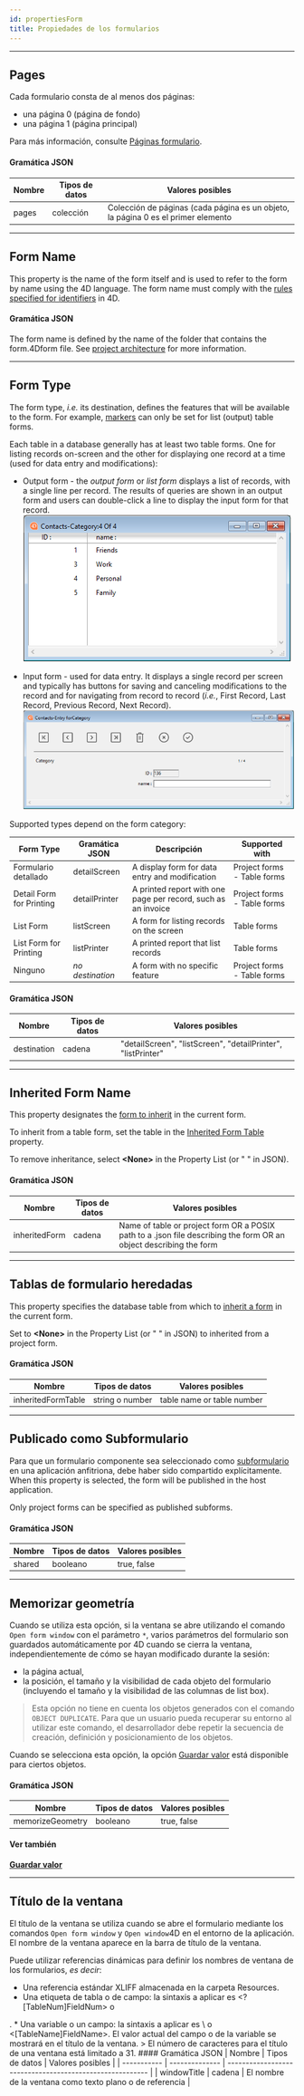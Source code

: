 ```yaml
---
id: propertiesForm
title: Propiedades de los formularios
---
```


---

## Pages

Cada formulario consta de al menos dos páginas:

- una página 0 (página de fondo)
- una página 1 (página principal)

Para más información, consulte [Páginas formulario](forms.md#form-pages).


#### Gramática JSON

| Nombre | Tipos de datos | Valores posibles                                                                  |
| ------ | -------------- | --------------------------------------------------------------------------------- |
| pages  | colección      | Colección de páginas (cada página es un objeto, la página 0 es el primer elemento |

---


## Form Name

This property is the name of the form itself and is used to refer to the form by name using the 4D language. The form name must comply with the [rules specified for identifiers](Concepts/identifiers.md) in 4D.


#### Gramática JSON

The form name is defined by the name of the folder that contains the form.4Dform file. See [project architecture](Project/architecture.md#sources-folder) for more information.

---

## Form Type

The form type, *i.e.* its destination, defines the features that will be available to the form. For example, [markers](properties_Markers.md) can only be set for list (output) table forms.

Each table in a database generally has at least two table forms. One for listing records on-screen and the other for displaying one record at a time (used for data entry and modifications):

- Output form - the *output form* or *list form* displays a list of records, with a single line per record. The results of queries are shown in an output form and users can double-click a line to display the input form for that record. ![](assets/en/FormObjects/formOutput.png)

- Input form - used for data entry. It displays a single record per screen and typically has buttons for saving and canceling modifications to the record and for navigating from record to record (*i.e.*, First Record, Last Record, Previous Record, Next Record). ![](assets/en/FormObjects/formInput.png)


Supported types depend on the form category:


| Form Type                | Gramática JSON   | Descripción                                                   | Supported with              |
| ------------------------ | ---------------- | ------------------------------------------------------------- | --------------------------- |
| Formulario detallado     | detailScreen     | A display form for data entry and modification                | Project forms - Table forms |
| Detail Form for Printing | detailPrinter    | A printed report with one page per record, such as an invoice | Project forms - Table forms |
| List Form                | listScreen       | A form for listing records on the screen                      | Table forms                 |
| List Form for Printing   | listPrinter      | A printed report that list records                            | Table forms                 |
| Ninguno                  | *no destination* | A form with no specific feature                               | Project forms - Table forms |


#### Gramática JSON

| Nombre      | Tipos de datos | Valores posibles                                             |
| ----------- | -------------- | ------------------------------------------------------------ |
| destination | cadena         | "detailScreen", "listScreen", "detailPrinter", "listPrinter" |

---

## Inherited Form Name

This property designates the [form to inherit](forms.md#inherited-forms) in the current form.

To inherit from a table form, set the table in the [Inherited Form Table](#inherited-form-table) property.

To remove inheritance, select **\<None>** in the Property List (or " " in JSON).


#### Gramática JSON

| Nombre        | Tipos de datos | Valores posibles                                                                                                   |
| ------------- | -------------- | ------------------------------------------------------------------------------------------------------------------ |
| inheritedForm | cadena         | Name of table or project form OR a POSIX path to a .json file describing the form OR an object describing the form |

---


## Tablas de formulario heredadas

This property specifies the database table from which to [inherit a form](forms.md#inherited-forms) in the current form.

Set to **\<None>** in the Property List (or " " in JSON) to inherited from a project form.


#### Gramática JSON

| Nombre             | Tipos de datos  | Valores posibles           |
| ------------------ | --------------- | -------------------------- |
| inheritedFormTable | string o number | table name or table number |


---

## Publicado como Subformulario

Para que un formulario componente sea seleccionado como [subformulario](FormObjects/subform_overview.md) en una aplicación anfitriona, debe haber sido compartido explícitamente. When this property is selected, the form will be published in the host application.

Only project forms can be specified as published subforms.



#### Gramática JSON

| Nombre | Tipos de datos | Valores posibles |
| ------ | -------------- | ---------------- |
| shared | booleano       | true, false      |


---

## Memorizar geometría

Cuando se utiliza esta opción, si la ventana se abre utilizando el comando `Open form window` con el parámetro `*`, varios parámetros del formulario son guardados automáticamente por 4D cuando se cierra la ventana, independientemente de cómo se hayan modificado durante la sesión:

*   la página actual,
*   la posición, el tamaño y la visibilidad de cada objeto del formulario (incluyendo el tamaño y la visibilidad de las columnas de list box).
> Esta opción no tiene en cuenta los objetos generados con el comando `OBJECT DUPLICATE`. Para que un usuario pueda recuperar su entorno al utilizar este comando, el desarrollador debe repetir la secuencia de creación, definición y posicionamiento de los objetos.

Cuando se selecciona esta opción, la opción [Guardar valor](FormObjects/properties_Object.md#save-value) está disponible para ciertos objetos.

#### Gramática JSON

| Nombre           | Tipos de datos | Valores posibles |
| ---------------- | -------------- | ---------------- |
| memorizeGeometry | booleano       | true, false      |

#### Ver también
[**Guardar valor**](FormObjects/properties_Object.md#save-value)


---

## Título de la ventana

El título de la ventana se utiliza cuando se abre el formulario mediante los comandos `Open form window` y `Open window`4D en el entorno de la aplicación. El nombre de la ventana aparece en la barra de título de la ventana.

Puede utilizar referencias dinámicas para definir los nombres de ventana de los formularios, *es decir*:

*   Una referencia estándar XLIFF almacenada en la carpeta Resources.
*   Una etiqueta de tabla o de campo: la sintaxis a aplicar es <?[TableNum]FieldNum> o 
  
  <?[TableName]FieldName>.
*   Una variable o un campo: la sintaxis a aplicar es \<VariableName> o <[TableName]FieldName>. El valor actual del campo o de la variable se mostrará en el título de la ventana.

> El número de caracteres para el título de una ventana está limitado a 31.

#### Gramática JSON

| Nombre      | Tipos de datos | Valores posibles                                         |
| ----------- | -------------- | -------------------------------------------------------- |
| windowTitle | cadena         | El nombre de la ventana como texto plano o de referencia |


